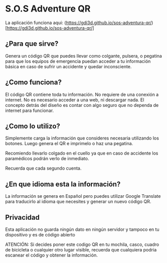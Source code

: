 # S.O.S Adventure QR

La aplicación funciona aqui: (https://gdi3d.github.io/sos-adventura-qr/)[https://gdi3d.github.io/sos-adventura-qr/]

## ¿Para que sirve?
Genera un código QR que puedes llevar como colgante, pulsera, o pegatina para que los equipos de emergencia puedan acceder a tu información básica en caso de sufrir un accidente y quedar inconsciente.

## ¿Como funciona?
El código QR contiene toda tu información. No requiere de una conexión a internet. No es necesario acceder a una web, ni descargar nada. El concepto detrás del diseño es contar con algo seguro que no dependa de internet para funcionar.

## ¿Como lo utilizo?
Simplemente carga la información que consideres necesaria utilizando los botones. Luego genera el QR e imprimelo o haz una pegatina.

Recomiendo llevarlo colgado en el cuello ya que en caso de accidente los paramédicos podrán verlo de inmediato.

Recuerda que cada segundo cuenta.

## ¿En que idioma esta la información?
La información se genera en Español pero puedes utilizar Google Translate para traducirlo al idioma que necesites y generar un nuevo código QR.

## Privacidad
Esta aplicación no guarda ningún dato en ningún servidor y tampoco en tu dispositivo y es de código abierto

ATENCIÓN: Si decides poner este codigo QR en tu mochila, casco, cuadro de bicicleta o cualquier otro lugar visible, recuerda que cualquiera podria escanear el código y obtener la información.